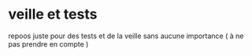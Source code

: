 # veille et tests
repoos juste pour des tests et de la veille sans aucune importance ( à ne pas prendre en compte )
